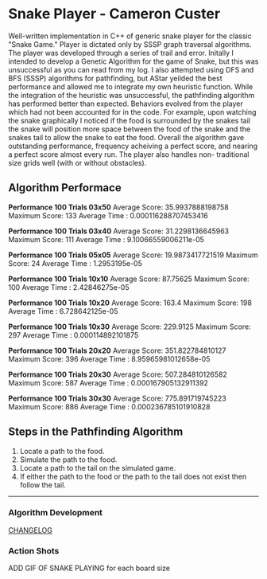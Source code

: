 # Snake Player - Cameron Custer #
Well-written implementation in C++ of generic snake player for the classic "Snake
Game." Player is dictated only by SSSP graph traversal algorithms. The player was
developed through a series of trail and error. Initally I intended to develop a
Genetic Algorithm for the game of Snake, but this was unsuccessful as you can
read from my log. I also attempted using DFS and BFS (SSSP) algorithms for
pathfinding, but AStar yeilded the best performance and allowed me to integrate
my own heuristic function. While the integration of the heuristic was
unsuccessful, the pathfinding algorithm has performed better than expected.
Behaviors evolved from the player which had not been accounted for in the code.
For example, upon watching the snake graphically I noticed if the food is
surrounded by the snakes tail the snake will position more space between the
food of the snake and the snakes tail to allow the snake to eat the food.
Overall the algorithm gave outstanding performance, frequency acheiving a perfect
score, and nearing a perfect score almost every run. The player also handles non-
traditional size grids well (with or without obstacles).

## Algorithm Performace ##
**Performance 100 Trials 03x50**
Average Score: 35.9937888198758
Maximum Score: 133
Average Time : 0.000116288707453416

**Performance 100 Trials 03x40**
Average Score: 31.2298136645963
Maximum Score: 111
Average Time : 9.10066559006211e-05

**Performance 100 Trials 05x05**
Average Score: 19.9873417721519
Maximum Score: 24
Average Time : 1.2953195e-05

**Performance 100 Trials 10x10**
Average Score: 87.75625
Maximum Score: 100
Average Time : 2.42846275e-05

**Performance 100 Trials 10x20**
Average Score: 163.4
Maximum Score: 198
Average Time : 6.728642125e-05

**Performance 100 Trials 10x30**
Average Score: 229.9125
Maximum Score: 297
Average Time : 0.000114892101875

**Performance 100 Trials 20x20**
Average Score: 351.822784810127
Maximum Score: 396
Average Time : 8.95965981012658e-05

**Performance 100 Trials 20x30**
Average Score: 507.284810126582
Maximum Score: 587
Average Time : 0.000167905132911392

**Performance 100 Trials 30x30**
Average Score: 775.891719745223
Maximum Score: 886
Average Time : 0.000236785101910828

Steps in the Pathfinding Algorithm
---
1. Locate a path to the food.
2. Simulate the path to the food.
3. Locate a path to the tail on the simulated game.
4. If either the path to the food or the path to the tail does not exist then
    follow the tail.
---

### Algorithm Development ###
[CHANGELOG](Log)

### Action Shots ###
ADD GIF OF SNAKE PLAYING for each board size
